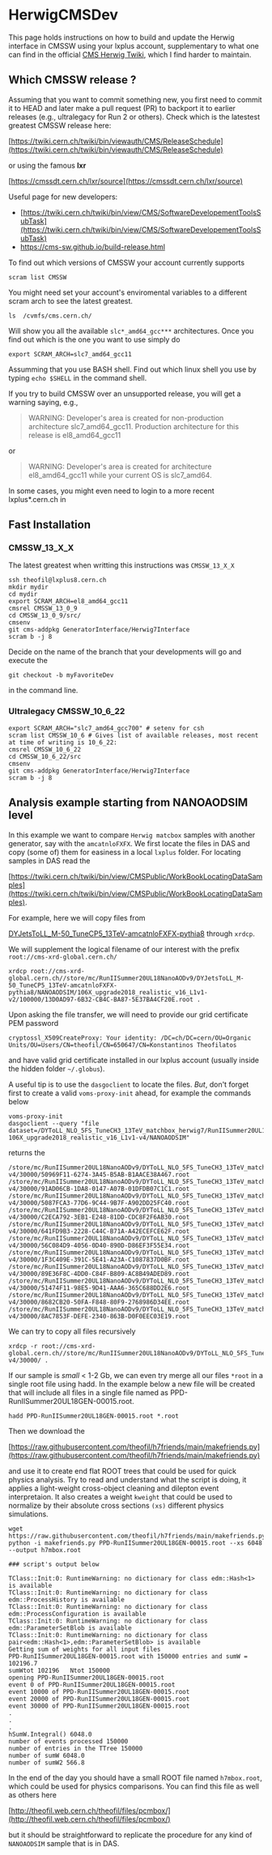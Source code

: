 # HerwigCMSDev
This page holds instructions on how to build and update the Herwig interface in CMSSW using your lxplus account, supplementary to what one can find in the official [CMS Herwig Twiki](https://twiki.cern.ch/twiki/bin/viewauth/CMS/Herwig7Interface), which I find harder to maintain.



## Which CMSSW release ?
Assuming that you want to commit something new, you first need to commit it to HEAD and later make a pull request (PR) to backport it to earlier releases (e.g., ultralegacy for Run 2 or others). Check which is the latestest greatest CMSSW release here: 

[https://twiki.cern.ch/twiki/bin/viewauth/CMS/ReleaseSchedule](https://twiki.cern.ch/twiki/bin/viewauth/CMS/ReleaseSchedule)

or using the famous **lxr**

[https://cmssdt.cern.ch/lxr/source](https://cmssdt.cern.ch/lxr/source)

Useful page for new developers:

   * [https://twiki.cern.ch/twiki/bin/view/CMS/SoftwareDevelopementToolsSubTask](https://twiki.cern.ch/twiki/bin/view/CMS/SoftwareDevelopementToolsSubTask)
   * [https://cms-sw.github.io/build-release.html
](https://cms-sw.github.io/build-release.html)
   
To find out which versions of CMSSW your account currently supports

`scram list CMSSW`

You might need set your account's enviromental variables to a different scram arch to see the latest greatest.

`ls  /cvmfs/cms.cern.ch/`

Will show you all the available `slc*_amd64_gcc***` architectures. Once you find out which is the one you want to use simply do 

`export SCRAM_ARCH=slc7_amd64_gcc11`

Assumming that you use BASH shell. Find out which linux shell you use by typing `echo $SHELL` in the command shell.

If you try to build CMSSW over an unsupported release, you will get a warning saying, e.g., 

> WARNING: Developer's area is created for non-production architecture slc7_amd64_gcc11. Production architecture for this release is el8_amd64_gcc11

or

> WARNING: Developer's area is created for architecture el8_amd64_gcc11 while your current OS is slc7_amd64.


In some cases, you might even need to login to a more recent lxplus*.cern.ch in 

## Fast Installation
### CMSSW_13_X_X
The latest greatest when writting this instructions was `CMSSW_13_X_X`

```
ssh theofil@lxplus8.cern.ch
mkdir mydir
cd mydir
export SCRAM_ARCH=el8_amd64_gcc11
cmsrel CMSSW_13_0_9
cd CMSSW_13_0_9/src/
cmsenv
git cms-addpkg GeneratorInterface/Herwig7Interface
scram b -j 8
```

Decide on the name of the branch that your developments will go and execute the

`git checkout -b myFavoriteDev`

in the command line.

### Ultralegacy CMSSW_10_6_22
```
export SCRAM_ARCH="slc7_amd64_gcc700" # setenv for csh
scram list CMSSW_10_6 # Gives list of available releases, most recent at time of writing is 10_6_22:
cmsrel CMSSW_10_6_22
cd CMSSW_10_6_22/src
cmsenv
git cms-addpkg GeneratorInterface/Herwig7Interface
scram b -j 8
```

## Analysis example starting from NANOAODSIM level
In this example we want to compare ```Herwig matcbox``` samples with another generator, say with the ```amcatnloFXFX```. We first locate the files in DAS and copy (some of) them for easiness in a local ```lxplus``` folder. For locating samples in DAS read the 

[https://twiki.cern.ch/twiki/bin/view/CMSPublic/WorkBookLocatingDataSamples](https://twiki.cern.ch/twiki/bin/view/CMSPublic/WorkBookLocatingDataSamples).

For example, here we will copy files from 

[DYJetsToLL_M-50_TuneCP5_13TeV-amcatnloFXFX-pythia8](https://cmsweb.cern.ch/das/request?instance=prod/global&input=file+dataset%3D%2FDYJetsToLL_M-50_TuneCP5_13TeV-amcatnloFXFX-pythia8%2FRunIISummer20UL18NanoAODv9-106X_upgrade2018_realistic_v16_L1v1-v2%2FNANOAODSIM) through ```xrdcp```.

We will supplement the logical filename of our interest with the prefix ```root://cms-xrd-global.cern.ch/```

```
xrdcp root://cms-xrd-global.cern.ch//store/mc/RunIISummer20UL18NanoAODv9/DYJetsToLL_M-50_TuneCP5_13TeV-amcatnloFXFX-pythia8/NANOAODSIM/106X_upgrade2018_realistic_v16_L1v1-v2/100000/13D0AD97-6B32-CB4C-BA87-5E37BA4CF20E.root .
```
Upon asking the file transfer, we will need to provide our grid certificate PEM password

```
cryptossl_X509CreateProxy: Your identity: /DC=ch/DC=cern/OU=Organic Units/OU=Users/CN=theofil/CN=650647/CN=Konstantinos Theofilatos
```

and have valid grid certificate installed in our lxplus account (usually inside the hidden folder ```~/.globus```).

A useful tip is to use the ```dasgoclient``` to locate the files. *But*, don't forget first to create a valid ```voms-proxy-init``` ahead, for example the commands below


```
voms-proxy-init
dasgoclient --query "file dataset=/DYToLL_NLO_5FS_TuneCH3_13TeV_matchbox_herwig7/RunIISummer20UL18NanoAODv9-106X_upgrade2018_realistic_v16_L1v1-v4/NANOAODSIM"
```

returns the

```
/store/mc/RunIISummer20UL18NanoAODv9/DYToLL_NLO_5FS_TuneCH3_13TeV_matchbox_herwig7/NANOAODSIM/106X_upgrade2018_realistic_v16_L1v1-v4/30000/50969F11-6274-3A45-B5AB-B1AACE38A467.root
/store/mc/RunIISummer20UL18NanoAODv9/DYToLL_NLO_5FS_TuneCH3_13TeV_matchbox_herwig7/NANOAODSIM/106X_upgrade2018_realistic_v16_L1v1-v4/30000/91AD06CB-1DA8-0147-A07B-01DFDB07C1C1.root
/store/mc/RunIISummer20UL18NanoAODv9/DYToLL_NLO_5FS_TuneCH3_13TeV_matchbox_herwig7/NANOAODSIM/106X_upgrade2018_realistic_v16_L1v1-v4/30000/5087FCA3-77D6-9C44-9B7F-A902DD25FC40.root
/store/mc/RunIISummer20UL18NanoAODv9/DYToLL_NLO_5FS_TuneCH3_13TeV_matchbox_herwig7/NANOAODSIM/106X_upgrade2018_realistic_v16_L1v1-v4/30000/C2ECA792-3EB1-E248-81DD-CDC8F2F6AB30.root
/store/mc/RunIISummer20UL18NanoAODv9/DYToLL_NLO_5FS_TuneCH3_13TeV_matchbox_herwig7/NANOAODSIM/106X_upgrade2018_realistic_v16_L1v1-v4/30000/641FD9B3-2228-C44C-B71A-A42ECEFCE62F.root
/store/mc/RunIISummer20UL18NanoAODv9/DYToLL_NLO_5FS_TuneCH3_13TeV_matchbox_herwig7/NANOAODSIM/106X_upgrade2018_realistic_v16_L1v1-v4/30000/56C084D9-4056-0D40-890D-D86EF3F55E34.root
/store/mc/RunIISummer20UL18NanoAODv9/DYToLL_NLO_5FS_TuneCH3_13TeV_matchbox_herwig7/NANOAODSIM/106X_upgrade2018_realistic_v16_L1v1-v4/30000/1F3C409E-391C-5E41-A23A-C1087837D0BF.root
/store/mc/RunIISummer20UL18NanoAODv9/DYToLL_NLO_5FS_TuneCH3_13TeV_matchbox_herwig7/NANOAODSIM/106X_upgrade2018_realistic_v16_L1v1-v4/30000/89E36F8C-4DD0-C84F-B809-AC8B49ADED89.root
/store/mc/RunIISummer20UL18NanoAODv9/DYToLL_NLO_5FS_TuneCH3_13TeV_matchbox_herwig7/NANOAODSIM/106X_upgrade2018_realistic_v16_L1v1-v4/30000/51474F11-98E5-9D41-AAA6-365C688DD2E6.root
/store/mc/RunIISummer20UL18NanoAODv9/DYToLL_NLO_5FS_TuneCH3_13TeV_matchbox_herwig7/NANOAODSIM/106X_upgrade2018_realistic_v16_L1v1-v4/30000/8682CB20-50FA-F848-80F9-2768986D34EE.root
/store/mc/RunIISummer20UL18NanoAODv9/DYToLL_NLO_5FS_TuneCH3_13TeV_matchbox_herwig7/NANOAODSIM/106X_upgrade2018_realistic_v16_L1v1-v4/30000/8AC7853F-DEFE-2340-863B-D0F0EEC03E19.root
```

We can try to copy all files recursively


```
xrdcp -r root://cms-xrd-global.cern.ch//store/mc/RunIISummer20UL18NanoAODv9/DYToLL_NLO_5FS_TuneCH3_13TeV_matchbox_herwig7/NANOAODSIM/106X_upgrade2018_realistic_v16_L1v1-v4/30000/ .
```

If our sample is *small* < 1-2 Gb, we can even try merge all our files ```*root``` in a single root file using hadd. In the example below a new file will be created that will include all files in a single file named as PPD-RunIISummer20UL18GEN-00015.root.

```
hadd PPD-RunIISummer20UL18GEN-00015.root *.root
```

Then we download the 

[https://raw.githubusercontent.com/theofil/h7friends/main/makefriends.py](https://raw.githubusercontent.com/theofil/h7friends/main/makefriends.py) 

and use it to create end flat ROOT trees that could be used for quick physics analysis. Try to read and understand what the script is doing, it applies a light-weight cross-object cleaning and dilepton event interpretaion. It also creates a weight ```kweight``` that could be used to normalize by their absolute cross sections ```(xs)``` different physics simulations.

```
wget https://raw.githubusercontent.com/theofil/h7friends/main/makefriends.py
python -i makefriends.py PPD-RunIISummer20UL18GEN-00015.root --xs 6048 --output h7mbox.root

### script's output below

TClass::Init:0: RuntimeWarning: no dictionary for class edm::Hash<1> is available
TClass::Init:0: RuntimeWarning: no dictionary for class edm::ProcessHistory is available
TClass::Init:0: RuntimeWarning: no dictionary for class edm::ProcessConfiguration is available
TClass::Init:0: RuntimeWarning: no dictionary for class edm::ParameterSetBlob is available
TClass::Init:0: RuntimeWarning: no dictionary for class pair<edm::Hash<1>,edm::ParameterSetBlob> is available
Getting sum of weights for all input files
PPD-RunIISummer20UL18GEN-00015.root with 150000 entries and sumW = 102196.7
sumWtot 102196   Ntot 150000
opening PPD-RunIISummer20UL18GEN-00015.root
event 0 of PPD-RunIISummer20UL18GEN-00015.root
event 10000 of PPD-RunIISummer20UL18GEN-00015.root
event 20000 of PPD-RunIISummer20UL18GEN-00015.root
event 30000 of PPD-RunIISummer20UL18GEN-00015.root
.
.
.
hSumW.Integral() 6048.0
number of events processed 150000
number of entries in the TTree 150000
number of sumW 6048.0
number of sumW2 566.8
```

In the end of the day you should have a small ROOT file named ```h7mbox.root```, which could be used for physics comparisons. You can find this file as well as others here 

[http://theofil.web.cern.ch/theofil/files/pcmbox/](http://theofil.web.cern.ch/theofil/files/pcmbox/) 

but it should be straightforward to replicate the procedure for any kind of ```NANOAODSIM``` sample that is in DAS.








